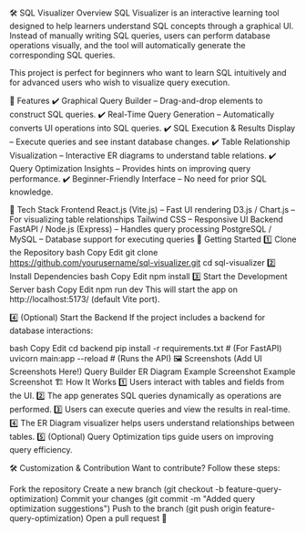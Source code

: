 🛠️ SQL Visualizer
Overview
SQL Visualizer is an interactive learning tool designed to help learners understand SQL concepts through a graphical UI. Instead of manually writing SQL queries, users can perform database operations visually, and the tool will automatically generate the corresponding SQL queries.

This project is perfect for beginners who want to learn SQL intuitively and for advanced users who wish to visualize query execution.

🌟 Features
✔️ Graphical Query Builder – Drag-and-drop elements to construct SQL queries.
✔️ Real-Time Query Generation – Automatically converts UI operations into SQL queries.
✔️ SQL Execution & Results Display – Execute queries and see instant database changes.
✔️ Table Relationship Visualization – Interactive ER diagrams to understand table relations.
✔️ Query Optimization Insights – Provides hints on improving query performance.
✔️ Beginner-Friendly Interface – No need for prior SQL knowledge.

📌 Tech Stack
Frontend
React.js (Vite.js) – Fast UI rendering
D3.js / Chart.js – For visualizing table relationships
Tailwind CSS – Responsive UI
Backend
FastAPI / Node.js (Express) – Handles query processing
PostgreSQL / MySQL – Database support for executing queries
🚀 Getting Started
1️⃣ Clone the Repository
bash
Copy
Edit
git clone https://github.com/yourusername/sql-visualizer.git
cd sql-visualizer
2️⃣ Install Dependencies
bash
Copy
Edit
npm install
3️⃣ Start the Development Server
bash
Copy
Edit
npm run dev
This will start the app on http://localhost:5173/ (default Vite port).

4️⃣ (Optional) Start the Backend
If the project includes a backend for database interactions:

bash
Copy
Edit
cd backend
pip install -r requirements.txt  # (For FastAPI)
uvicorn main:app --reload  # (Runs the API)
🖼️ Screenshots (Add UI Screenshots Here!)
Query Builder	ER Diagram
Example Screenshot	Example Screenshot
🏗️ How It Works
1️⃣ Users interact with tables and fields from the UI.
2️⃣ The app generates SQL queries dynamically as operations are performed.
3️⃣ Users can execute queries and view the results in real-time.
4️⃣ The ER Diagram visualizer helps users understand relationships between tables.
5️⃣ (Optional) Query Optimization tips guide users on improving query efficiency.

🛠️ Customization & Contribution
Want to contribute? Follow these steps:

Fork the repository
Create a new branch (git checkout -b feature-query-optimization)
Commit your changes (git commit -m "Added query optimization suggestions")
Push to the branch (git push origin feature-query-optimization)
Open a pull request 🚀
